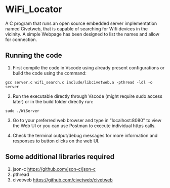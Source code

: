 # WiFi_Locator
A C program that runs an open source embedded server implementation named Civetweb, that is capable of searching for Wifi devices in the vicinity. A simple Webpage has been designed to list the names and allow for connection.




## Running the code
1. First compile the code in Vscode using already present configurations or build the code using the command:

`gcc server.c wifi_search.c include/libcivetweb.a -pthread -ldl -o server`


2. Run the executable directly through Vscode (might require sudo access later) or in the build folder directly run:

`sudo ./WiServer`


3. Go to your preferred web browser and type in "localhost:8080" to view the Web UI or you can use Postman to execute individual https calls.

4. Check the terminal output/debug messages for more information and responses to button clicks on the web UI.


## Some additional libraries required
1. json-c <https://github.com/json-c/json-c>
2. pthread
3. civetweb <https://github.com/civetweb/civetweb>